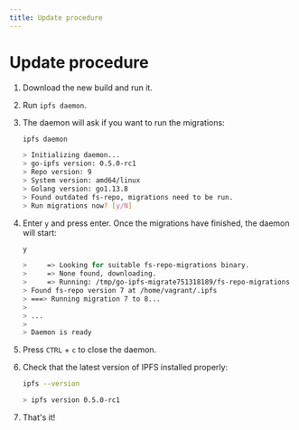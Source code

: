 ```yaml
---
title: Update procedure
---
```


# Update procedure

1. Download the new build and run it.
2. Run `ipfs daemon`.
3. The daemon will ask if you want to run the migrations:

   ```bash
   ipfs daemon

   > Initializing daemon...
   > go-ipfs version: 0.5.0-rc1
   > Repo version: 9
   > System version: amd64/linux
   > Golang version: go1.13.8
   > Found outdated fs-repo, migrations need to be run.
   > Run migrations now? [y/N]
   ```

4. Enter `y` and press enter. Once the migrations have finished, the daemon will start:

   ```bash
   y

   >     => Looking for suitable fs-repo-migrations binary.
   >     => None found, downloading.
   >     => Running: /tmp/go-ipfs-migrate751318189/fs-repo-migrations -to 9 -y
   > Found fs-repo version 7 at /home/vagrant/.ipfs
   > ===> Running migration 7 to 8...
   >
   > ...
   >
   > Daemon is ready
   ```

5. Press `CTRL` + `c` to close the daemon.
6. Check that the latest version of IPFS installed properly:

   ```bash
   ipfs --version

   > ipfs version 0.5.0-rc1
   ```

7. That's it!
